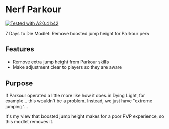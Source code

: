 # Nerf Parkour

[![Tested with A20.4 b42](https://img.shields.io/badge/A20.4%20b42-tested-blue.svg)](https://7daystodie.com/)

7 Days to Die Modlet: Remove boosted jump height for Parkour perk

## Features

- Remove extra jump height from Parkour skills
- Make adjustment clear to players so they are aware

## Purpose

If Parkour operated a little more like how it does in Dying Light, for example... this wouldn't be a problem. Instead, we just have "extreme jumping"...

It's my view that boosted jump height makes for a poor PVP experience, so this modlet removes it.
